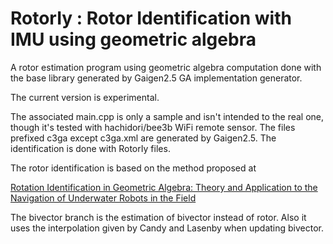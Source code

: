 # RotorIy : Rotor Identification with IMU using geometric algebra

A rotor estimation program using geometric algebra computation done with the base library generated by Gaigen2.5 GA implementation generator.

The current version is experimental.

The associated main.cpp is only a sample and isn't intended to the real one, though it's tested with hachidori/bee3b WiFi remote sensor. The files prefixed c3ga except c3ga.xml are generated by Gaigen2.5. The identification is done with RotorIy files.

The rotor identification is based on the method proposed at

[Rotation Identification in Geometric Algebra: Theory and Application to the Navigation of Underwater Robots in the Field](https://pdfs.semanticscholar.org/b2a3/a6b7221b215840a7f910179665c8419b0ec0.pdf)

The bivector branch is the estimation of bivector instead of rotor. Also it uses the interpolation given by Candy and Lasenby when updating bivector.
